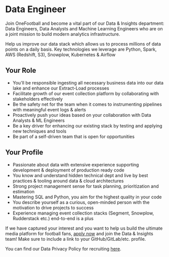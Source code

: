 # Data Engineer

Join OneFootball and become a vital part of our Data & Insights department: Data Engineers, Data Analysts and Machine Learning Engineers who are on a joint mission to build modern analytics infrastructure.

Help us improve our data stack which allows us to process millions of data points on a daily basis. Key technologies we leverage are Python, Spark, AWS (Redshift, S3), Snowplow, Kubernetes & Airflow

## Your Role

* You'll be responsible ingesting all necessary business data into our data lake and enhance our Extract-Load processes
* Facilitate growth of our event collection platform by collaborating with stakeholders effectively
* Be the safety net for the team when it comes to instrumenting pipelines with meaningful event logs & alerts
* Proactively push your ideas based on your collaboration with Data Analysts & ML Engineers
* Be a key driver for enhancing our existing stack by testing and applying new techniques and tools
* Be part of a self-driven team that is open for opportunities

## Your Profile

* Passionate about data with extensive experience supporting development & deployment of production ready code
* You know and understand hidden technical dept and live by best practices & tooling around data & cloud architectures
* Strong project management sense for task planning, prioritization and estimation
* Mastering SQL and Python, you aim for the highest quality in your code
* You describe yourself as a curious, open-minded person with the motivation to drive projects to success
* Experience managing event collection stacks (Segment, Snowplow, Rudderstack etc.) end-to-end is a plus

If we have captured your interest and you want to help us build the ultimate media platform for football fans, [apply now](https://jobs.lever.co/onefootball/e878dcf8-44a1-4dee-903e-c6c674daa5b2/apply) and join the Data & Insights team! Make sure to include a link to your GitHub/GitLab/etc. profile.

You can find our Data Privacy Policy for recruiting [here](https://static.onefootball.com/legal/recruiting-privacy-policy/en).
